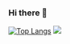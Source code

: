 ### Hi there 👋
[![Top Langs](https://github-readme-stats.vercel.app/api/top-langs/?username=HTSC2018W9)](https://github.com/HTSC2018W9/github-readme-stats)
![](https://raw.githubusercontent.com/HTSC2018W9/HTSC2018W9/main/assets/github-contribution-grid-snake.svg)
<!--
**HTSC2018W9/HTSC2018W9** is a ✨ _special_ ✨ repository because its `README.md` (this file) appears on your GitHub profile.

Here are some ideas to get you started:

- 🔭 I’m currently working on ...
- 🌱 I’m currently learning ...
- 👯 I’m looking to collaborate on ...
- 🤔 I’m looking for help with ...
- 💬 Ask me about ...
- 📫 How to reach me: ...
- 😄 Pronouns: ...
- ⚡ Fun fact: ...
-->
